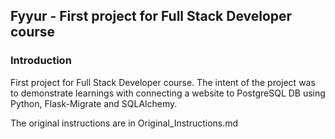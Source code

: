 Fyyur - First project for Full Stack Developer course
-----

### Introduction

First project for Full Stack Developer course. The intent of the project was to demonstrate learnings with connecting a website to PostgreSQL DB using Python, Flask-Migrate and SQLAlchemy.

The original instructions are in Original_Instructions.md

